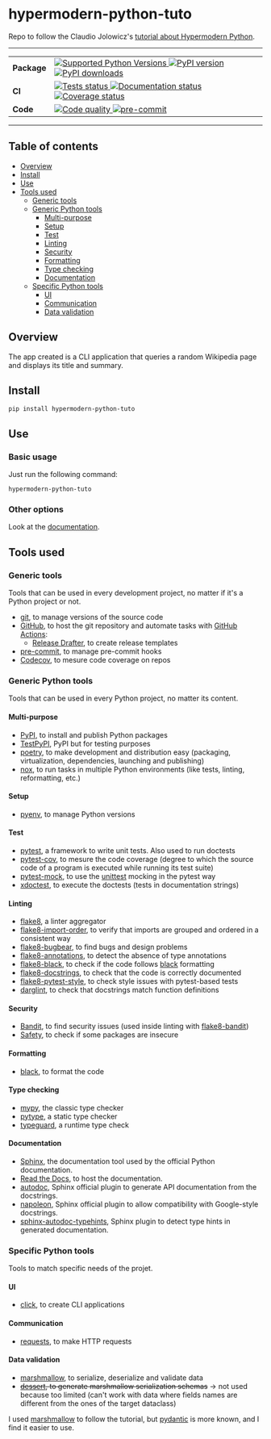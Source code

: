 # hypermodern-python-tuto

Repo to follow the Claudio Jolowicz's [tutorial about Hypermodern Python](https://cjolowicz.github.io/posts/hypermodern-python-01-setup/).

---

<table>
    <tr>
        <td>
            <b>Package</b>
        </td>
        <td>
            <a href="https://pypi.org/project/hypermodern-python-tuto/">
                <img src="https://img.shields.io/pypi/pyversions/hypermodern-python-tuto.svg" alt="Supported Python Versions">
            </a>
            <a href="https://pypi.org/project/hypermodern-python-tuto/">
                <img src="https://img.shields.io/pypi/v/hypermodern-python-tuto.svg" alt="PyPI version">
            </a>
            <a href="https://pypi.org/project/hypermodern-python-tuto/">
                <img src="https://img.shields.io/pypi/dm/hypermodern-python-tuto.svg" alt="PyPI downloads">
            </a>
        </td>
    </tr>
    <tr>
        <td>
            <b>CI</b>
        </td>
        <td>
            <a href="https://github.com/le-chartreux/hypermodern-python-tuto/actions?workflow=Tests">
                <img src="https://github.com/le-chartreux/hypermodern-python-tuto/workflows/Tests/badge.svg" alt="Tests status">
            </a>
            <a href="https://hypermodern-python-tuto.readthedocs.io/">
                <img src="https://readthedocs.org/projects/hypermodern-python-tuto/badge/" alt="Documentation status">
            </a>
            <a href="https://codecov.io/gh/le-chartreux/hypermodern-python-tuto">
                <img src="https://codecov.io/gh/le-chartreux/hypermodern-python-tuto/branch/master/graph/badge.svg" alt="Coverage status">
            </a>
        </td>
    </tr>
    <tr>
        <td>
            <b>Code</b>
        </td>
        <td>
            <a href="https://github.com/psf/black">
                <img src="https://img.shields.io/badge/code%20style-black-000000.svg" alt="Code quality">
            </a>
            <a href="https://github.com/pre-commit/pre-commit">
                <img src="https://img.shields.io/badge/pre--commit-enabled-brightgreen" alt="pre-commit">
            </a>
        </td>
    </tr>
</table>

---

## Table of contents

- [Overview](#overview)
- [Install](#install)
- [Use](#use)
- [Tools used](#tools-used)
  - [Generic tools](#generic-tools)
  - [Generic Python tools](#generic-python-tools)
    - [Multi-purpose](#multi-purpose)
    - [Setup](#setup)
    - [Test](#test)
    - [Linting](#linting)
    - [Security](#security)
    - [Formatting](#formatting)
    - [Type checking](#type-checking)
    - [Documentation](#documentation)
  - [Specific Python tools](#specific-python-tools)
    - [UI](#ui)
    - [Communication](#communication)
    - [Data validation](#data-validation)

## Overview

The app created is a CLI application that queries a random Wikipedia page and displays its title and summary.

## Install

```shell
pip install hypermodern-python-tuto
```

## Use

### Basic usage

Just run the following command:

```shell
hypermodern-python-tuto
```

### Other options

Look at the [documentation](https://hypermodern-python-tuto.readthedocs.io/).

## Tools used

### Generic tools

Tools that can be used in every development project, no matter if it's a Python project or not.

- [git](https://git-scm.com/), to manage versions of the source code
- [GitHub](https://github.com/le-chartreux/hypermodern-python-tuto), to host the git repository and automate tasks with [GitHub Actions](https://docs.github.com/en/actions):
  - [Release Drafter](https://github.com/marketplace/actions/release-drafter), to create release templates
- [pre-commit](https://pre-commit.com/), to manage pre-commit hooks
- [Codecov](https://about.codecov.io/), to mesure code coverage on repos

### Generic Python tools

Tools that can be used in every Python project, no matter its content.

#### Multi-purpose

- [PyPI](https://pypi.org/), to install and publish Python packages
- [TestPyPI](https://pypi.org/), PyPI but for testing purposes
- [poetry](https://python-poetry.org/), to make development and distribution easy (packaging, virtualization, dependencies, launching and publishing)
- [nox](https://nox.thea.codes/en/stable/), to run tasks in multiple Python environments (like tests, linting, reformatting, etc.)

#### Setup

- [pyenv](https://github.com/pyenv/pyenv), to manage Python versions

#### Test

- [pytest](https://docs.pytest.org/en/latest/), a framework to write unit tests. Also used to run doctests
- [pytest-cov](https://pytest-cov.readthedocs.io/en/latest/), to mesure the code coverage (degree to which the source code of a program is executed while running its test suite)
- [pytest-mock](https://pytest-mock.readthedocs.io/en/latest/), to use the [unittest](https://docs.python.org/3/library/unittest.html) mocking in the pytest way
- [xdoctest](https://pypi.org/project/xdoctest/), to execute the doctests (tests in documentation strings)

#### Linting

- [flake8](https://flake8.pycqa.org/en/latest/), a linter aggregator
- [flake8-import-order](https://github.com/PyCQA/flake8-import-order), to verify that imports are grouped and ordered in a consistent way
- [flake8-bugbear](https://github.com/PyCQA/flake8-bugbear), to find bugs and design problems
- [flake8-annotations](https://pypi.org/project/flake8-annotations/), to detect the absence of type annotations
- [flake8-black](https://pypi.org/project/flake8-black/), to check if the code follows [black](https://black.readthedocs.io/en/stable/) formatting
- [flake8-docstrings](https://pypi.org/project/flake8-docstrings/), to check that the code is correctly documented
- [flake8-pytest-style](https://pypi.org/project/flake8-pytest-style/), to check style issues with pytest-based tests
- [darglint](https://pypi.org/project/darglint/), to check that docstrings match function definitions

#### Security

- [Bandit](https://bandit.readthedocs.io/en/latest/), to find security issues (used inside linting with [flake8-bandit](https://pypi.org/project/flake8-bandit/))
- [Safety](https://pyup.io/safety/), to check if some packages are insecure

#### Formatting

- [black](https://black.readthedocs.io/en/stable/), to format the code

#### Type checking

- [mypy](https://mypy-lang.org/), the classic type checker
- [pytype](https://google.github.io/pytype/), a static type checker
- [typeguard](https://typeguard.readthedocs.io/en/latest/), a runtime type check

#### Documentation

- [Sphinx](https://www.sphinx-doc.org/en/master/), the documentation tool used by the official Python documentation.
- [Read the Docs](https://readthedocs.org/), to host the documentation.
- [autodoc](https://www.sphinx-doc.org/en/master/usage/extensions/autodoc.html), Sphinx official plugin to generate API documentation from the docstrings.
- [napoleon](https://www.sphinx-doc.org/en/master/usage/extensions/napoleon.html), Sphinx official plugin to allow compatibility with Google-style docstrings.
- [sphinx-autodoc-typehints](https://pypi.org/project/sphinx-autodoc-typehints/), Sphinx plugin to detect type hints in generated documentation.

### Specific Python tools

Tools to match specific needs of the projet.

#### UI

- [click](https://click.palletsprojects.com/en/8.1.x/), to create CLI applications

#### Communication

- [requests](https://requests.readthedocs.io/en/latest/), to make HTTP requests

#### Data validation

- [marshmallow](https://marshmallow.readthedocs.io/en/stable/), to serialize, deserialize and validate data
- ~~[dessert](https://desert.readthedocs.io/en/stable/), to generate marshmallow serialization schemas~~ → not used because too limited (can't work with data where fields names are different from the ones of the target dataclass)

I used [marshmallow](https://marshmallow.readthedocs.io/en/stable/) to follow the tutorial, but  [pydantic](https://docs.pydantic.dev/) is more known, and I find it easier to use.

